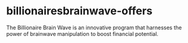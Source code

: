 # billionairesbrainwave-offers
The Billionaire Brain Wave is an innovative program that harnesses the power of brainwave manipulation to boost financial potential.
